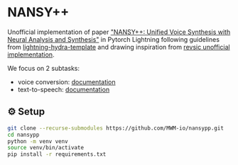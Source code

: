 # NANSY++

Unofficial implementation of paper ["NANSY++: Unified Voice Synthesis with Neural Analysis and Synthesis"](https://arxiv.org/abs/2211.09407) in Pytorch Lightning following guidelines from [lightning-hydra-template](https://github.com/ashleve/lightning-hydra-template) and drawing inspiration from [revsic unofficial implementation](https://github.com/revsic/torch-nansypp).

We focus on 2 subtasks:

- voice conversion: [documentation](./doc/BACKBONE_DOCUMENTATION.md)
- text-to-speech: [documentation](./doc/TTS_DOCUMENTATION.md)

## ⚙️ Setup

```bash
git clone --recurse-submodules https://github.com/MWM-io/nansypp.git
cd nansypp
python -m venv venv
source venv/bin/activate
pip install -r requirements.txt
```
